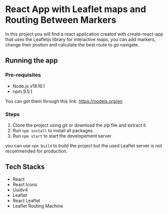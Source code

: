 # React App with Leaflet maps and Routing Between Markers

In this project you will find a react application created with create-react-app that uses the Leafletjs library for interactive maps, you can add markers, change their postion and calculate the best route to go navigate.

## Running the app

### Pre-requisites

- Node.js v18.16.1
- npm 9.5.1

You can get them through this link: https://nodejs.org/en

### Steps

1. Clone the project using git or download the zip file and extract it
2. Run `npm install` to install all packages
3. Run `npm start` to start the developement server

you can use `npm build` to build the project but the used Leaflet server is not recommended for production.

## Tech Stacks

- React
- React Icons
- Uuidv4
- Leaflet
- React Leaflet
- Leaflet Routing Machine
